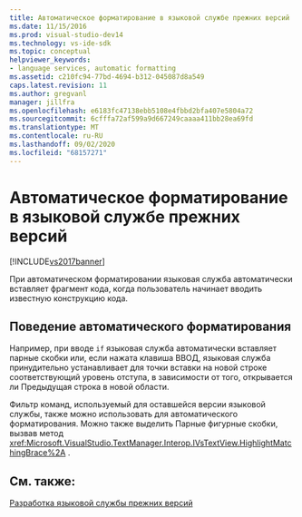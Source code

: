 ```yaml
---
title: Автоматическое форматирование в языковой службе прежних версий | Документация Майкрософт
ms.date: 11/15/2016
ms.prod: visual-studio-dev14
ms.technology: vs-ide-sdk
ms.topic: conceptual
helpviewer_keywords:
- language services, automatic formatting
ms.assetid: c210fc94-77bd-4694-b312-045087d8a549
caps.latest.revision: 11
ms.author: gregvanl
manager: jillfra
ms.openlocfilehash: e6183fc47138ebb5108e4fbbd2bfa407e5804a72
ms.sourcegitcommit: 6cfffa72af599a9d667249caaaa411bb28ea69fd
ms.translationtype: MT
ms.contentlocale: ru-RU
ms.lasthandoff: 09/02/2020
ms.locfileid: "68157271"
---
```

# <a name="automatic-formatting-in-a-legacy-language-service"></a>Автоматическое форматирование в языковой службе прежних версий
[!INCLUDE[vs2017banner](../../includes/vs2017banner.md)]

При автоматическом форматировании языковая служба автоматически вставляет фрагмент кода, когда пользователь начинает вводить известную конструкцию кода.  
  
## <a name="automatic-formatting-behavior"></a>Поведение автоматического форматирования  
 Например, при вводе `if` языковая служба автоматически вставляет парные скобки или, если нажата клавиша ВВОД, языковая служба принудительно устанавливает для точки вставки на новой строке соответствующий уровень отступа, в зависимости от того, открывается ли Предыдущая строка в новой области.  
  
 Фильтр команд, используемый для оставшейся версии языковой службы, также можно использовать для автоматического форматирования. Можно также выделить Парные фигурные скобки, вызвав метод <xref:Microsoft.VisualStudio.TextManager.Interop.IVsTextView.HighlightMatchingBrace%2A> .  
  
## <a name="see-also"></a>См. также:  
 [Разработка языковой службы прежних версий](../../extensibility/internals/developing-a-legacy-language-service.md)
